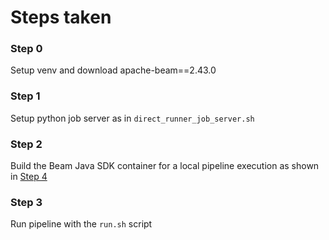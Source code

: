 # Steps taken

### Step 0
Setup venv and download apache-beam==2.43.0

### Step 1
Setup python job server as in `direct_runner_job_server.sh`

### Step 2
Build the Beam Java SDK container for a local pipeline execution as shown in [Step 4](https://beam.apache.org/documentation/sdks/java-multi-language-pipelines/#run-with-directrunner)

### Step 3
Run pipeline with the `run.sh` script

